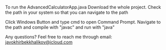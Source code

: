 To run the AdvancedCalculatorApp.java
Download the whole project. Check the path in your system so that you can navigate to the path

Click Windows Button and type cmd to open Command Prompt. Navigate to the path and 
compile with "javac" and run with "java" 

Any questions? Feel free to reach me through email: javokhirbekkhalikov@icloud.com
